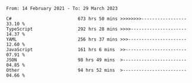 <!-- [![Top Langs](https://github-readme-stats.vercel.app/api/top-langs/?username=thititongumpun&layout=compact&langs_count=7&theme=prussian)](https://github.com/thititongumpun)
[![Anurag's GitHub stats](https://github-readme-stats.vercel.app/api?username=thititongumpun&hide=stars&show_icons=true&theme=prussian)](https://github.com/thititongumpun) -->

<!--START_SECTION:waka-->

```text
From: 14 February 2021 - To: 29 March 2023

C#                         673 hrs 50 mins >>>>>>>>-----------------   33.10 %
TypeScript                 292 hrs 28 mins >>>>---------------------   14.37 %
YAML                       256 hrs 37 mins >>>----------------------   12.60 %
JavaScript                 161 hrs 6 mins  >>-----------------------   07.91 %
JSON                       98 hrs 49 mins  >------------------------   04.85 %
Other                      94 hrs 52 mins  >------------------------   04.66 %
```

<!--END_SECTION:waka-->
